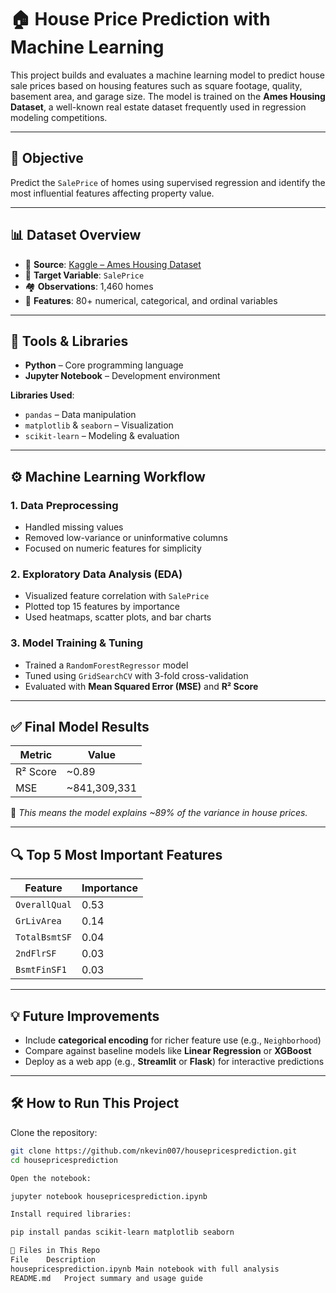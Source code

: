 # 🏠 House Price Prediction with Machine Learning

This project builds and evaluates a machine learning model to predict house sale prices based on housing features such as square footage, quality, basement area, and garage size. The model is trained on the **Ames Housing Dataset**, a well-known real estate dataset frequently used in regression modeling competitions.

---

## 📌 Objective

Predict the `SalePrice` of homes using supervised regression and identify the most influential features affecting property value.

---

## 📊 Dataset Overview

- 📁 **Source**: [Kaggle – Ames Housing Dataset](https://www.kaggle.com/competitions/house-prices-advanced-regression-techniques/data)  
- 🎯 **Target Variable**: `SalePrice`  
- 🏘️ **Observations**: 1,460 homes  
- 🧩 **Features**: 80+ numerical, categorical, and ordinal variables  

---

## 🧪 Tools & Libraries

- **Python** – Core programming language  
- **Jupyter Notebook** – Development environment  

**Libraries Used**:
- `pandas` – Data manipulation  
- `matplotlib` & `seaborn` – Visualization  
- `scikit-learn` – Modeling & evaluation  

---

## ⚙️ Machine Learning Workflow

### 1. Data Preprocessing
- Handled missing values  
- Removed low-variance or uninformative columns  
- Focused on numeric features for simplicity  

### 2. Exploratory Data Analysis (EDA)
- Visualized feature correlation with `SalePrice`  
- Plotted top 15 features by importance  
- Used heatmaps, scatter plots, and bar charts  

### 3. Model Training & Tuning
- Trained a `RandomForestRegressor` model  
- Tuned using `GridSearchCV` with 3-fold cross-validation  
- Evaluated with **Mean Squared Error (MSE)** and **R² Score**

---

## ✅ Final Model Results

| Metric       | Value        |
|--------------|--------------|
| R² Score     | ~0.89        |
| MSE          | ~841,309,331 |

📌 *This means the model explains ~89% of the variance in house prices.*

---

## 🔍 Top 5 Most Important Features

| Feature       | Importance   |
|---------------|--------------|
| `OverallQual` | 0.53         |
| `GrLivArea`   | 0.14         |
| `TotalBsmtSF` | 0.04         |
| `2ndFlrSF`    | 0.03         |
| `BsmtFinSF1`  | 0.03         |

---

## 💡 Future Improvements

- Include **categorical encoding** for richer feature use (e.g., `Neighborhood`)
- Compare against baseline models like **Linear Regression** or **XGBoost**
- Deploy as a web app (e.g., **Streamlit** or **Flask**) for interactive predictions

---

## 🛠️ How to Run This Project

Clone the repository:

```bash
git clone https://github.com/nkevin007/housepricesprediction.git
cd housepricesprediction

Open the notebook:

jupyter notebook housepricesprediction.ipynb

Install required libraries:

pip install pandas scikit-learn matplotlib seaborn

📂 Files in This Repo
File	Description
housepricesprediction.ipynb	Main notebook with full analysis
README.md	Project summary and usage guide
